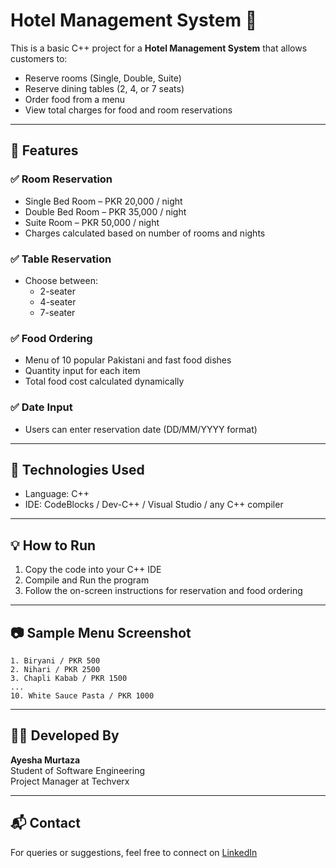 
# Hotel Management System 🏨

This is a basic C++ project for a **Hotel Management System** that allows customers to:

- Reserve rooms (Single, Double, Suite)
- Reserve dining tables (2, 4, or 7 seats)
- Order food from a menu
- View total charges for food and room reservations

---

## 📌 Features

### ✅ Room Reservation
- Single Bed Room – PKR 20,000 / night  
- Double Bed Room – PKR 35,000 / night  
- Suite Room – PKR 50,000 / night  
- Charges calculated based on number of rooms and nights

### ✅ Table Reservation
- Choose between:
  - 2-seater
  - 4-seater
  - 7-seater

### ✅ Food Ordering
- Menu of 10 popular Pakistani and fast food dishes
- Quantity input for each item
- Total food cost calculated dynamically

### ✅ Date Input
- Users can enter reservation date (DD/MM/YYYY format)

---

## 🔧 Technologies Used

- Language: C++
- IDE: CodeBlocks / Dev-C++ / Visual Studio / any C++ compiler

---

## 💡 How to Run

1. Copy the code into your C++ IDE
2. Compile and Run the program
3. Follow the on-screen instructions for reservation and food ordering

---

## 📷 Sample Menu Screenshot

```
1. Biryani / PKR 500
2. Nihari / PKR 2500
3. Chapli Kabab / PKR 1500
...
10. White Sauce Pasta / PKR 1000
```

---

## 👩‍💻 Developed By

**Ayesha Murtaza**  
Student of Software Engineering  
Project Manager at Techverx

---

## 📬 Contact

For queries or suggestions, feel free to connect on [LinkedIn](https://linkedin.com/in/azanshoaib)
